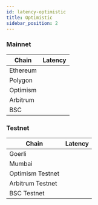 ```yaml
---
id: latency-optimistic
title: Optimistic
sidebar_position: 2
---
```


### Mainnet
| Chain | Latency |
| --- | --- |
| Ethereum |  |
| Polygon |  |
| Optimism |  |
| Arbitrum |  |
| BSC |  |

### Testnet

| Chain | Latency |
| --- | --- |
| Goerli |  |
| Mumbai |  |
| Optimism Testnet |  |
| Arbitrum Testnet |  |
| BSC Testnet |  |